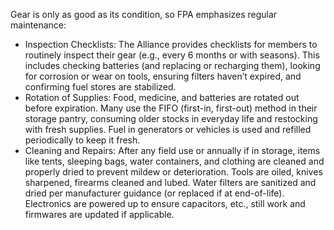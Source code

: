 Gear is only as good as its condition, so FPA emphasizes regular maintenance:  
- Inspection Checklists: The Alliance provides checklists for members to routinely inspect their gear (e.g., every 6 months or with seasons). This includes checking batteries (and replacing or recharging them), looking for corrosion or wear on tools, ensuring filters haven’t expired, and confirming fuel stores are stabilized.  
- Rotation of Supplies: Food, medicine, and batteries are rotated out before expiration. Many use the FIFO (first-in, first-out) method in their storage pantry, consuming older stocks in everyday life and restocking with fresh supplies. Fuel in generators or vehicles is used and refilled periodically to keep it fresh.  
- Cleaning and Repairs: After any field use or annually if in storage, items like tents, sleeping bags, water containers, and clothing are cleaned and properly dried to prevent mildew or deterioration. Tools are oiled, knives sharpened, firearms cleaned and lubed. Water filters are sanitized and dried per manufacturer guidance (or replaced if at end-of-life). Electronics are powered up to ensure capacitors, etc., still work and firmwares are updated if applicable.